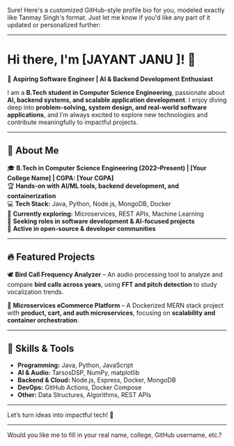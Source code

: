 Sure! Here's a customized GitHub-style profile bio for you, modeled exactly like Tanmay Singh's format. Just let me know if you'd like any part of it updated or personalized further:

---

# Hi there, I'm [JAYANT JANU ]! 👋  
🚀 **Aspiring Software Engineer | AI & Backend Development Enthusiast**

I am a **B.Tech student in Computer Science Engineering**, passionate about **AI, backend systems, and scalable application development**. I enjoy diving deep into **problem-solving, system design, and real-world software applications**, and I’m always excited to explore new technologies and contribute meaningfully to impactful projects.

---

## 🌟 About Me  
🎓 **B.Tech in Computer Science Engineering (2022–Present) | [Your College Name] | CGPA: [Your CGPA]**  
🏆 **Hands-on with AI/ML tools, backend development, and containerization**  
💻 **Tech Stack:** Java, Python, Node.js, MongoDB, Docker  
🌱 **Currently exploring:** Microservices, REST APIs, Machine Learning  
🎯 **Seeking roles in software development & AI-focused projects**  
🤝 **Active in open-source & developer communities**

---

## 🔥 Featured Projects  
🕊️ **Bird Call Frequency Analyzer** – An audio processing tool to analyze and compare **bird calls across years**, using **FFT and pitch detection** to study vocalization trends.

🛒 **Microservices eCommerce Platform** – A Dockerized MERN stack project with **product, cart, and auth microservices**, focusing on **scalability and container orchestration**.

---

## 🚀 Skills & Tools  
- **Programming:** Java, Python, JavaScript  
- **AI & Audio:** TarsosDSP, NumPy, matplotlib  
- **Backend & Cloud:** Node.js, Express, Docker, MongoDB  
- **DevOps:** GitHub Actions, Docker Compose  
- **Other:** Data Structures, Algorithms, REST APIs  

---



Let’s turn ideas into impactful tech! 🚀

---

Would you like me to fill in your real name, college, GitHub username, etc.?

